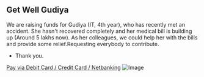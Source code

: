## Get Well Gudiya

We are raising funds for Gudiya (IT, 4th year), who has recently met an accident. She hasn't recovered completely and her medical bill is building up (Around 5 lakhs now). As her colleagues, we could help her with the bills and provide some relief.Requesting everybody to contribute.
- Thank you.

[Pay via Debit Card / Credit Card / Netbanking]()
![Image](https://scontent.fmaa1-1.fna.fbcdn.net/v/t1.0-9/15747404_761299290677854_5233426688015817655_n.jpg?oh=5e3a5d18bc161a59217d1fe9b3df010a&oe=58E70077)
